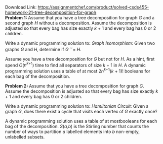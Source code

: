 Download Link: https://assignmentchef.com/product/solved-csds455-homework-21-tree-decomposition-for-graph
<br>
<strong>Problem 1: </strong>Assume that you have a tree decomposition for graph <em>G </em>and a second graph <em>H </em>without a decomposition. Assume the decomposition is adjusted so that every bag has size exactly <em>k </em>+ 1 and every bag has 0 or 2 children.

Write a dynamic programming solution to: <em>Graph Isomorphism</em>: Given two graphs <em>G </em>and <em>H</em>, determine if <em>G </em><sup>∼</sup>= <em>H</em>.

Assume you have a tree decomposition for <em>G </em>but not for <em>H</em>. As a hint, first spend <em>O</em>(<em>n<sup>k</sup></em><sup>+1</sup>) time to find all separators of size <em>k </em>+ 1 in <em>H</em>. A dynamic programming solution uses a table of at most 2<em>n<sup>k</sup></em><sup>+1</sup>(<em>k </em>+ 1)! booleans for each bag of the decomposition.

<strong>Problem 2: </strong>Assume that you have a tree decomposition for graph <em>G</em>. Assume the decomposition is adjusted so that every bag has size exactly <em>k </em>+ 1 and every bag has 0 or 2 children.

Write a dynamic programming solution to: <em>Hamiltonian Circuit</em>: Given a graph <em>G</em>, does there exist a cycle that visits each vertex of <em>G </em>exactly once?

A dynamic programming solution uses a table of at mostbooleans for each bag of the decomposition. <em>S</em>(<em>a,b</em>) is the Stirling number that counts the number of ways to partition <em>a </em>labelled elements into <em>b </em>non-empty, unlabelled subsets.